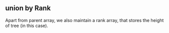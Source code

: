 ## union by Rank
Apart from parent array, we also maintain a rank array, that stores the height of tree (in this case).

